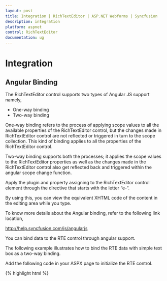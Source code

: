 ```yaml
---
layout: post
title: Integration | RichTextEditor | ASP.NET Webforms | Syncfusion
description: integration 
platform: aspnet
control: RichTextEditor
documentation: ug
---
```


# Integration 

## Angular Binding

The RichTextEditor control supports two types of Angular JS support namely,

* One-way binding
* Two-way binding

One-way binding refers to the process of applying scope values to all the available properties of the RichTextEditor control, but the changes made in RichTextEditor control are not reflected or triggered in turn to the scope collection. This kind of binding applies to all the properties of the RichTextEditor control.

Two-way binding supports both the processes; it applies the scope values to the RichTextEditor properties as well as the changes made in the RichTextEditor control also get reflected back and triggered within the angular scope change function.

Apply the plugin and property assigning to the RichTextEditor control element through the directive that starts with the letter “e-“.

By using this, you can view the equivalent XHTML code of the content in the editing area while you type.

To know more details about the Angular binding, refer to the following link location,

<http://help.syncfusion.com/js/angularjs>

You can bind data to the RTE control through angular support.

The following example illustrates how to bind the RTE data with simple text box as a two-way binding.

Add the following code in your ASPX page to initialize the RTE control.



{% highlight html %}



<script src="http://cdn.syncfusion.com/js/assets/external/angular.min.js">  

<script src="http://cdn.syncfusion.com/js/ej.widget.angular-latest.min.js">



<div ng-app="syncApp">

        <div ng-controller="RTECtrl">

            <div style="margin: auto;">

                <div id="control" style="float: left; width: 69%;">

                    <textarea id="rteSample" ej-rte e-width="100%" e-height="266" e-value="rteValue"></textarea>

                    <h6><span style="font-style: italic; font-weight: normal; position: absolute; margin-top: 15px;">Note:Two Way Angular Support</span></h6>

                </div>

                <div id="binding" style="float: left; margin-left: 20px; width: 27%">

                    <textarea name="scroll" class="input ejinputarea" ng-model="rteValue"></textarea>

                </div>

            </div>

        </div>

    </div>

{% endhighlight %}


### Script section:

{% highlight js %}


        angular.module('syncApp', ['ejangular'])

            .controller('RTECtrl', function ($scope) {

                $scope.rteValue = "Description:The Rich Text Editor (RTE) control is an easy to render in client side. Customer easy to edit the contents and get the HTML content for";

            });

{% endhighlight %}

![](Integration_images/Integration_img1.png)

## Knockout Binding

Knockout Binding uses a Model-View-View Model (MVVM) design pattern, where the model is your stored data and the view is the visual representation of that data (UI) and View Model acts as the intermediary between the model and the view. Sometimes to enter some text box value to replicate in RTE content area, use the knockout binding feature to control the contents from other view field.

Knockout support allows you to bind the HTML elements against any of the available data models. It is of two types.

* One-way binding
* Two-way binding

One-way binding refers to the process of applying observable values to all the available properties of the RichTextEditor control, but the changes made in RichTextEditor control are not reflected and triggered in turn to the observable collection. This kind of binding applies to all the properties of the RichTextEditor control.

Two-way binding supports both the processes; it applies the observable values to the RichTextEditor control properties as well as the changes made in the RichTextEditor control are also reflected back and triggered within the observable collections.

For more information about the Knockout Binding, refer to the following online documentation in the given link location,

<http://help.syncfusion.com/js/knockoutjs>

To create an ASPX page for your application and there is a live demo for your ASPX page, then it is better to customize your ASPX page. You can achieve this by using knockout binding with RTE.

In the following example, one simple text area and one RTE control is created. Add some HTML code (“<h1>Description: The Rich Text Editor (RTE) control is an easy to render in client side. &lt;/h1&gt;”) in the normal text area. When you run the sample, you can get the result of this RTE text area. At runtime, add the following HTML code in normal text area.

{% highlight html %}

<div style="border: 2px solid #a1a1a1;padding: 10px 40px;background: #dddddd; width: 300px; border-radius: 25px;>

	<h2>Demo of current html content in text area</h2>

</div>

{% endhighlight %}

When you type this HTML code and focus out from the text area, you can get the result of HTML code in RTE editing area. You can apply any styles or changes to this content in RTE editing area by using the RTE Toolbar or manually. It is reflected in the normal text area as HTML code.

Add the following code in your ASPX page to initialize the RTE control.

{% highlight html %}

<div ng-app="syncApp">

        <div ng-controller="RTECtrl">

            <div style="margin: auto;">

                <div id="control" style="float: left; width: 69%;">

                    <textarea id="rteSample" ej-rte e-width="100%" e-height="266" e-value="rteValue"></textarea>

                    <h6><span style="font-style: italic; font-weight: normal; position: absolute; margin-top: 15px;">Note:Two Way Angular Support</span></h6>

                </div>

                <div id="binding" style="float: left; margin-left: 20px; width: 27%">

                    <textarea name="scroll" class="input ejinputarea" ng-model="rteValue"></textarea>

                </div>

            </div>

        </div>

    </div>

{% endhighlight %}



### Configure the KO binding for RTE in script



{% highlight js %}

        angular.module('syncApp', ['ejangular'])

            .controller('RTECtrl', function ($scope) {

                $scope.rteValue = "Description:The Rich Text Editor (RTE) control is an easy to render in client side. Customer easy to edit the contents and get the HTML content for";

            });





{% endhighlight %}



![](Integration_images/Integration_img2.png)







